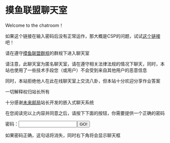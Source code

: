 # 摸鱼联盟聊天室

Welcome to the chatroom！

如果这个链接在输入密码后没有正常运作，那大概是CSP的问题，试试[这个链接](http://ouyanghongqian.top/chat)吧！

请在遵守[摸鱼联盟群规](https://ouyanghongqian.top/HostingOfOtherPages/moyulianmong/qungui)的群规下进入聊天室

请注意，此聊天室为匿名聊天室，请在遵守相关法律法规的情况下聊天，同时，本站也使用了一些技术手段您（或用户）不会受到来自其他用户的恶意信息


同时，本站拒绝他人在此在线聊天室上交流八卦，但本站十分欢迎分享作业答案

一切解释权归站长所有

十分感谢[未来邮局](http://topurl.cn)站长开发的嵌入式聊天系统

在您阅读完以上内容并同意之后，请按下下面的按钮，你需要提供一个正确的密码


<script>
    pwd='145140'
    function checkpwd(){
        var userpwd=document.getElementById('pwdinput').value;
        if(userpwd==pwd){
            alert('密码正确 Welcome to the chatroom! 愿风神护佑你');
            document.getElementById('tag').innerHTML='旅行者，你的身上似乎有了风的气息呢（下次进入时，会自动识别身份并开启聊天，一直到站长更改进入密码）';
            var s=document.createElement("script");
            s.src="//topurl.cn/chat.js";
            document.body.append(s);
            document.cookie='pwd='+userpwd
        }else{
            alert('密码不对，给老子爬！');
        }
    }
    function checkcookie(){
        var cookievalue = document.cookie.split("=")[1];
        if (cookievalue==pwd){
            alert('Welcome to the chatroom!')
            var s=document.createElement("script");
            s.src="//topurl.cn/chat.js";
            document.body.append(s);
        }
    }
    checkcookie()
</script>
密码：<input type="text" id="pwdinput"/><button onclick="checkpwd()">GO!</button>
<p id="tag">如果密码正确，这句话将消失，同时右下角将会显示聊天框</p>
